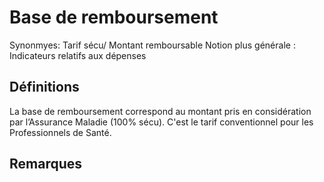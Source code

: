 # Base de remboursement 
<!-- SPDX-License-Identifier: MPL-2.0 -->

Synonmyes: Tarif sécu/ Montant remboursable
Notion plus générale : Indicateurs relatifs aux dépenses

## Définitions

La base de remboursement correspond au montant pris en considération par l’Assurance Maladie (100% sécu). C'est le tarif conventionnel pour les Professionnels de Santé.

## Remarques

